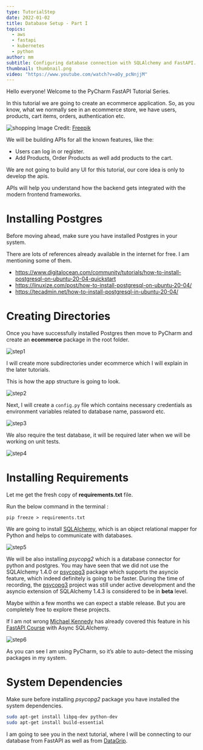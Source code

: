 ```yaml
---
type: TutorialStep
date: 2022-01-02
title: Database Setup - Part I
topics:
  - aws
  - fastapi
  - kubernetes
  - python
author: mm
subtitle: Configuring database connection with SQLAlchemy and FastAPI.
thumbnail: thumbnail.png
video: "https://www.youtube.com/watch?v=aOy_pcNnjjM"
---
```


Hello everyone! Welcome to the PyCharm FastAPI Tutorial Series.

In this tutorial we are going to create an ecommerce application. So, as you know, what we normally see in an ecommerce store, we have users, products, cart items, orders, authentication etc.

![shopping](./images/shopping.png)
Image Credit: [Freepik](https://www.freepik.com/)

We will be building APIs for all the known features, like the:

- Users can log in or register.
- Add Products, Order Products as well add products to the cart.

We are not going to build any UI for this tutorial, our core idea is only to develop the apis.

APIs will help you understand how the backend gets integrated with the modern frontend frameworks.

# Installing Postgres

Before moving ahead, make sure you have installed Postgres in your system.

There are lots of references already available in the internet for free.
I am mentioning some of them.

- <https://www.digitalocean.com/community/tutorials/how-to-install-postgresql-on-ubuntu-20-04-quickstart>
- <https://linuxize.com/post/how-to-install-postgresql-on-ubuntu-20-04/>
- <https://tecadmin.net/how-to-install-postgresql-in-ubuntu-20-04/>

# Creating Directories

Once you have successfully installed Postgres then move to PyCharm and create an **ecommerce** package
in the root folder.

![step1](./steps/step1.png)

I will create more subdirectories under ecommerce which I will explain in the later tutorials.

This is how the app structure is going to look.

![step2](./steps/step2.png)

Next, I will create a `config.py` file which contains necessary credentials as
environment variables related to database name, password etc.

![step3](./steps/step3.png)

We also require the test database, it will be
required later when we will be working on unit tests.

![step4](./steps/step4.png)

# Installing Requirements

Let me get the fresh copy of **requirements.txt** file.

Run the below command in the terminal :

```
pip freeze > requirements.txt
```

We are going to install [SQLAlchemy](https://www.sqlalchemy.org/),
which is an object relational mapper for Python and helps to communicate with databases.

![step5](./steps/step5.png)

We will be also installing _psycopg2_ which is a database connector for python and postgres. You may have seen that we did not use the SQLAlchemy 1.4.0 or [psycopg3](https://www.psycopg.org/psycopg3/) package which supports the asyncio feature, which indeed definitely is going to be faster. During the time of recording, the [psycopg3](https://www.psycopg.org/psycopg3/) project was still under active development and the asyncio extension of SQLAlchemy 1.4.3 is considered to be in **beta** level.

Maybe within a few months we can expect a stable release. But you are completely free to explore these projects.

If I am not wrong [Michael Kennedy](https://twitter.com/mkennedy) has already covered this feature in his [FastAPI Course](https://training.talkpython.fm/courses/full-html-web-applications-with-fastapi) with Async SQLAlchemy.

![step6](./steps/step6.png)

As you can see I am using PyCharm, so it’s able to auto-detect the missing packages in my system.

# System Dependencies

Make sure before installing _psycopg2_ package you have installed the system dependencies.

```bash
sudo apt-get install libpq-dev python-dev
sudo apt-get install build-essential
```

I am going to see you in the next tutorial, where I will be connecting to our database from FastAPI as well as from [DataGrip](https://www.jetbrains.com/datagrip/).
